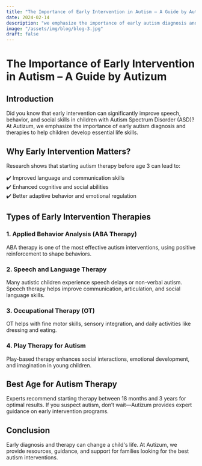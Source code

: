 ```yaml
---
title: "The Importance of Early Intervention in Autism – A Guide by Autizum"
date: 2024-02-14
description: "we emphasize the importance of early autism diagnosis and therapies to help children develop essential life skills"
image: "/assets/img/blog/blog-3.jpg"
draft: false
---
```


# The Importance of Early Intervention in Autism – A Guide by Autizum

## Introduction
Did you know that early intervention can significantly improve speech, behavior, and social skills in children with Autism Spectrum Disorder (ASD)? At Autizum, we emphasize the importance of early autism diagnosis and therapies to help children develop essential life skills.

## Why Early Intervention Matters?
Research shows that starting autism therapy before age 3 can lead to:

✔️ Improved language and communication skills  
✔️ Enhanced cognitive and social abilities  
✔️ Better adaptive behavior and emotional regulation  

## Types of Early Intervention Therapies

### 1. Applied Behavior Analysis (ABA Therapy)
ABA therapy is one of the most effective autism interventions, using positive reinforcement to shape behaviors.

### 2. Speech and Language Therapy
Many autistic children experience speech delays or non-verbal autism. Speech therapy helps improve communication, articulation, and social language skills.

### 3. Occupational Therapy (OT)
OT helps with fine motor skills, sensory integration, and daily activities like dressing and eating.

### 4. Play Therapy for Autism
Play-based therapy enhances social interactions, emotional development, and imagination in young children.

## Best Age for Autism Therapy
Experts recommend starting therapy between 18 months and 3 years for optimal results. If you suspect autism, don’t wait—Autizum provides expert guidance on early intervention programs.

## Conclusion
Early diagnosis and therapy can change a child's life. At Autizum, we provide resources, guidance, and support for families looking for the best autism interventions.

